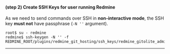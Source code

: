 #### **(step 2)** Create SSH Keys for user running Redmine

As we need to send commands over SSH in **non-interactive mode**, the SSH key **must not** have passphrase (```-N ''``` argument).

    root$ su - redmine
    redmine$ ssh-keygen -N '' -f REDMINE_ROOT/plugins/redmine_git_hosting/ssh_keys/redmine_gitolite_admin_id_rsa

***

